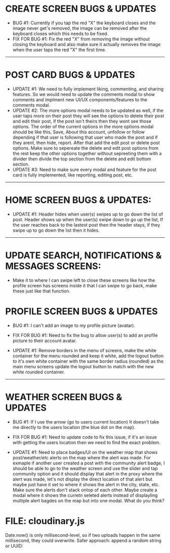 # CREATE SCREEN BUGS & UPDATES

- BUG #1: Currently if you tap the red "X" the keyboard closes and the image never get's removed, the image can be removed after the keyboard closes which this needs to be fixed.
- FIX FOR BUG #1: Fix the red "X" from removing the image without closing the keyboard and also make sure it actually removes the image when the user taps the red "X" the first time.

---

# POST CARD BUGS & UPDATES

- UPDATE #1: We need to fully implement liking, commenting, and sharing features. So we would need to update the comments modal to show comments and implment new UI/UX components/features to the comments modal.
- UPDATE #2: The more options modal needs to be updated as well, if the user taps more on their post they will see the options to delete their post and edit their post, if the post isn't theirs then they wont see those options. The order of the current options in the more options modal should be like this, Save, About this account, unfollow or follow depending if that user is following that user who made the post and if they arent, then hide, report. After that add the edit post or delete post options. Make sure to sepereate the delete and edit post options from the rest keep the other options together without sepreeting them with a divider then divide the top section from the delete and edit bottom section.
- UPDATE #3: Need to make sure every modal and feature for the post card is fully implemented, like reporting, editing post, etc.

---

# HOME SCREEN BUGS & UPDATES:

- UPDATE #1: Header hides when user(s) swipes up to go down the list of post. Header shows up when the user(s) swipe down to go up the list, If the user reaches back to the lastest post then the header stays, if they swipe up to go down the list then it hides.

---

# UPDATE SEARCH, NOTIFICATIONS & MESSAGES SCREENS:

- Make it to where I can swipe left to close these screens like how the profile screen has screens inside it that I can swipe to go back, make these just like that function.

# PROFILE SCREEN BUGS & UPDATES

- BUG #1: I can't add an image to my profile picture (avatar).
- FIX FOR BUG #1: Need to fix the bug to allow user(s) to add an profile picture to their account avatar.

- UPDATE #1: Remove borders in the menu of screens, make the white container for the menu rounded and keep it white, add the logout button to it's own white container with the same border radius (rounded) as the main menu screens update the logout button to match with the new white rounded container.

---

# WEATHER SCREEN BUGS & UPDATES

- BUG #1: If I use the arrow (go to users current location) It doesn't take me directly to the users location (the blue dot on the map).
- FIX FOR BUG #1: Need to update code to fix this issue, if it's an issue with getting the users location then we need to find the exact problem.

- UPDATE #1: Need to place badges/UI on the weather map that shows post/weather/etc alerts on the map where the alert was made. For exmaple if another user created a post with the community alert badge, I should be able to go to the weather screen and use the slider and tap community option and it should display that alert in the proxy where the alert was made, let's not display the direct location of that alert but maybe just have it set to where it shows the alert in the city, state, etc. Make sure the alerts don't stack ontop of each other. Maybe create a modal where it shows the curretn seleted alerts instead of displayling multiple alert bagdes on the map but into one modal. What do you think?

# FILE: cloudinary.js

Date.now() is only millisecond-level, so if two uploads happen in the same millisecond, they could overwrite.
Safer approach: append a random string or UUID:
